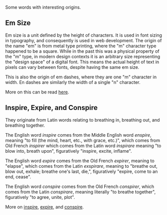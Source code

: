 Some words with interesting origins.

## Em Size
Em size is a unit defined by the height of characters.  It is used in font sizing in typography, and consequently is used in web development.  The origin of the name "em" is from metal type printing, where the "m" character type happened to be a square.  While in the past this was a physical property of the "m" type, in modern design contexts it is an arbitrary size representing the "design space" of a digital font.  This means the actual height of text in pixels can vary between fonts, despite having the same em size.

This is also the origin of em dashes, where they are one "m" character in width.  En dashes are similarly the width of a single "n" character.

More on this can be read [here](https://tonsky.me/blog/font-size/).

## Inspire, Expire, and Conspire
They originate from Latin words relating to breathing in, breathing out, and breathing together.

The English word *inspire* comes from the Middle English word *enspire*, meaning "to fill (the mind, heart, etc., with grace, etc.)", which comes from Old French *inspirer* which comes from the Latin word *inspirare* meaning "to blow into, breath upon", figuratively "inspire, excite, inflame". 

The English word *expire* comes from the Old French *expirer*, meaning to "elapse", 
which comes from the Latin *exspirare*, meaning to "breathe out, blow out, exhale; breathe one's last, die,", figuratively "expire, come to an end, cease".

The English word *conspire* comes from the Old French *conspirer*, which comes from the Latin *conspirare*, meaning literally "to breathe together", figuratively "to agree, unite, plot".

More on [inspire](https://www.etymonline.com/word/inspire), [expire](https://www.etymonline.com/word/expire), and [conspire](https://www.etymonline.com/word/conspire).



